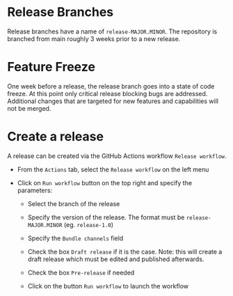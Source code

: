 # Release Branches

Release branches have a name of `release-MAJOR.MINOR`. The repository is branched from main roughly 3
weeks prior to a new release.  

# Feature Freeze

One week before a release, the release branch goes into a state of code freeze. At this point only critical release
blocking bugs are addressed. Additional changes that are targeted for new features and capabilities will not be merged.

# Create a release

A release can be created via the GitHub Actions workflow `Release workflow`.  

- From the `Actions` tab, select the `Release workflow` on the left menu  

- Click on `Run workflow` button on the top right and specify the parameters:  

  - Select the branch of the release  

  - Specify the version of the release. The format must be `release-MAJOR.MINOR` (eg. `release-1.0`)  

  - Specify the `Bundle channels` field  

  - Check the box `Draft release` if it is the case. Note: this will create a draft release which must be edited and published afterwards.   
  
  - Check the box `Pre-release` if needed  

  - Click on the button `Run workflow` to launch the workflow  